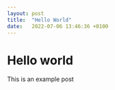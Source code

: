 ```yaml
---
layout: post
title:  "Hello World"
date:   2022-07-06 13:46:36 +0100
---
```


# Hello world

This is an example post